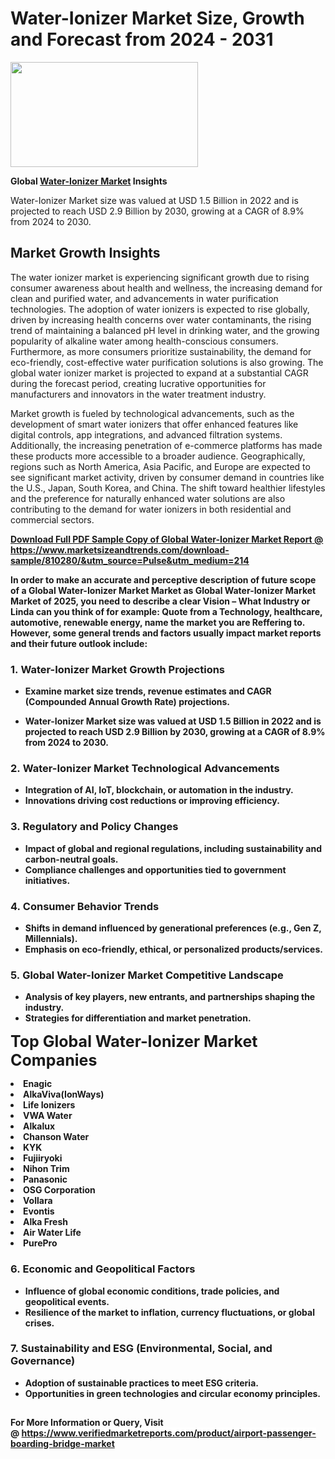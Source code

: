 <H1>Water-Ionizer Market Size, Growth and Forecast from 2024 - 2031</H1><img class="aligncenter size-medium wp-image-584254" src="https://thirdeyenews.in/wp-content/uploads/2024/09/Global-Market-Research-300x168.jpeg" alt="" width="300" height="168" /><p><strong>Global&nbsp;<a href="https://www.marketsizeandtrends.com/download-sample/810280/&amp;utm_source=Pulse&amp;utm_medium=214">Water-Ionizer Market</a> Insights</strong></p><p>Water-Ionizer Market size was valued at USD 1.5 Billion in 2022 and is projected to reach USD 2.9 Billion by 2030, growing at a CAGR of 8.9% from 2024 to 2030.</p><p><h2>Market Growth Insights</h2> <p>The water ionizer market is experiencing significant growth due to rising consumer awareness about health and wellness, the increasing demand for clean and purified water, and advancements in water purification technologies. The adoption of water ionizers is expected to rise globally, driven by increasing health concerns over water contaminants, the rising trend of maintaining a balanced pH level in drinking water, and the growing popularity of alkaline water among health-conscious consumers. Furthermore, as more consumers prioritize sustainability, the demand for eco-friendly, cost-effective water purification solutions is also growing. The global water ionizer market is projected to expand at a substantial CAGR during the forecast period, creating lucrative opportunities for manufacturers and innovators in the water treatment industry.</p> <p><strong><a href="#"></a></strong></p> <p>Market growth is fueled by technological advancements, such as the development of smart water ionizers that offer enhanced features like digital controls, app integrations, and advanced filtration systems. Additionally, the increasing penetration of e-commerce platforms has made these products more accessible to a broader audience. Geographically, regions such as North America, Asia Pacific, and Europe are expected to see significant market activity, driven by consumer demand in countries like the U.S., Japan, South Korea, and China. The shift toward healthier lifestyles and the preference for naturally enhanced water solutions are also contributing to the demand for water ionizers in both residential and commercial sectors.</p> <p><strong><a href="#"></p><p><span class=""><strong>Download Full PDF Sample Copy of Global Water-Ionizer Market Report</strong> @ <a href="https://www.marketsizeandtrends.com/download-sample/810280/&amp;utm_source=Pulse&amp;utm_medium=214" target="_blank">https://www.marketsizeandtrends.com/download-sample/810280/&amp;utm_source=Pulse&amp;utm_medium=214</a></span></p><p>In order to make an accurate and perceptive description of future scope of a Global&nbsp;Water-Ionizer Market Market as Global&nbsp;Water-Ionizer Market Market of 2025, you need to describe a clear Vision &ndash; What Industry or Linda can you think of for example: Quote from a Technology, healthcare, automotive, renewable energy, name the market you are Reffering to. However, some general trends and factors usually impact market reports and their future outlook include:</p><h3>1.&nbsp;<strong>Water-Ionizer Market Growth Projections</strong></h3><ul><li>Examine market size trends, revenue estimates and CAGR (Compounded Annual Growth Rate) projections.</li><li><p>Water-Ionizer Market size was valued at USD 1.5 Billion in 2022 and is projected to reach USD 2.9 Billion by 2030, growing at a CAGR of 8.9% from 2024 to 2030.</p></li></ul><h3>2.&nbsp;<strong>Water-Ionizer Market Technological Advancements</strong></h3><ul><li>Integration of AI, IoT, blockchain, or automation in the industry.</li><li>Innovations driving cost reductions or improving efficiency.</li></ul><h3>3.&nbsp;<strong>Regulatory and Policy Changes</strong></h3><ul><li>Impact of global and regional regulations, including sustainability and carbon-neutral goals.</li><li>Compliance challenges and opportunities tied to government initiatives.</li></ul><h3>4.&nbsp;<strong>Consumer Behavior Trends</strong></h3><ul><li>Shifts in demand influenced by generational preferences (e.g., Gen Z, Millennials).</li><li>Emphasis on eco-friendly, ethical, or personalized products/services.</li></ul><h3>5.&nbsp;<strong>Global Water-Ionizer Market Competitive Landscape</strong></h3><ul><li>Analysis of key players, new entrants, and partnerships shaping the industry.</li><li>Strategies for differentiation and market penetration.</li></ul><p data-pm-slice="1 1 []"><span style="color: inherit; font-family: inherit; font-size: 25px;">Top Global Water-Ionizer Market Companies</span></p><div class="" data-test-id=""><p><li>Enagic</li><li> AlkaViva(IonWays)</li><li> Life Ionizers</li><li> VWA Water</li><li> Alkalux</li><li> Chanson Water</li><li> KYK</li><li> Fujiiryoki</li><li> Nihon Trim</li><li> Panasonic</li><li> OSG Corporation</li><li> Vollara</li><li> Evontis</li><li> Alka Fresh</li><li> Air Water Life</li><li> PurePro</li></p></div><h3>6.&nbsp;<strong>Economic and Geopolitical Factors</strong></h3><ul><li>Influence of global economic conditions, trade policies, and geopolitical events.</li><li>Resilience of the market to inflation, currency fluctuations, or global crises.</li></ul><h3>7.&nbsp;<strong>Sustainability and ESG (Environmental, Social, and Governance)</strong></h3><ul><li>Adoption of sustainable practices to meet ESG criteria.</li><li>Opportunities in green technologies and circular economy principles.</li></ul><h2><strong style="font-size: 14px;">For More Information or Query, Visit @&nbsp;</strong><a style="background-color: #ffffff; font-size: 14px;" href="https://www.marketsizeandtrends.com/report/water-ionizer-market/" target="_blank">https://www.verifiedmarketreports.com/product/airport-passenger-boarding-bridge-market</a></h2>
